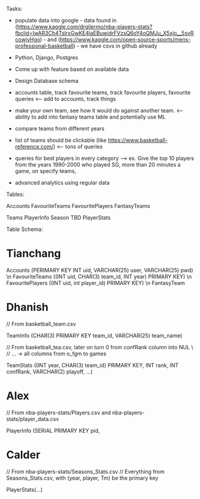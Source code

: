 Tasks:
- populate data into google
      - data found in (https://www.kaggle.com/drgilermo/nba-players-stats?fbclid=IwAR3Ch4TslrxGwKE4iaEBuwidrFVzsQ6oY4oQMJu_X5xjo__5svRcowjyHgo) 
      - and (https://www.kaggle.com/open-source-sports/mens-professional-basketball)
      - we have csvs in github already
      
- Python, Django, Postgres
- Come up with feature based on available data
- Design Database schema



- accounts table, track favourite teams, track favourite players, favourite queries  <-- add to accounts, track things
- make your own team, see how it would do against another team.    <-- ability to add into fantasy teams table and potentially use ML 
- compare teams from different years
- list of teams should be clickable (like https://www.basketball-reference.com/) <-- tons of queries
- queries for best players in every category
--> ex. Give the top 10 players from the years 1990-2000 who played SG, more than 20 minutes a game, on specify teams, 
- advanced analytics using regular data


Tables:

Accounts
FavouriteTeams
FavouritePlayers
FantasyTeams

Teams
PlayerInfo
Season  TBD
PlayerStats


Table Schema:

# Tianchang
Accounts (PERIMARY KEY INT uid, VARCHAR(25) user, VARCHAR(25) pwd) \n
FavouriteTeams ((INT uid, CHAR(3) team_id, INT year) PRIMARY KEY) \n
FavouritePlayers ((INT uid, int player_id) PRIMARY KEY) \n
FantasyTeam

# Dhanish
// From basketball_team.csv

TeamInfo (CHAR(3) PRIMARY KEY team_id, VARCHAR(25) team_name)


// From basketball_tea.csv, later on turn 0 from confRank column into NUL \\
// ... -> all columns from o_fgm to games


TeamStats ((INT year, CHAR(3) team_id) PRIMARY KEY, INT rank, INT confRank, VARCHAR(2) playoff, ...)


# Alex
// From nba-players-stats/Players.csv and nba-players-stats/player_data.csv

PlayerInfo (SERIAL PRIMARY KEY pid, 

# Calder
// From nba-players-stats/Seasons_Stats.csv
// Everything from Seasons_Stats.csv, with (year, player, Tm) be the primary key

PlayerStats(...)
